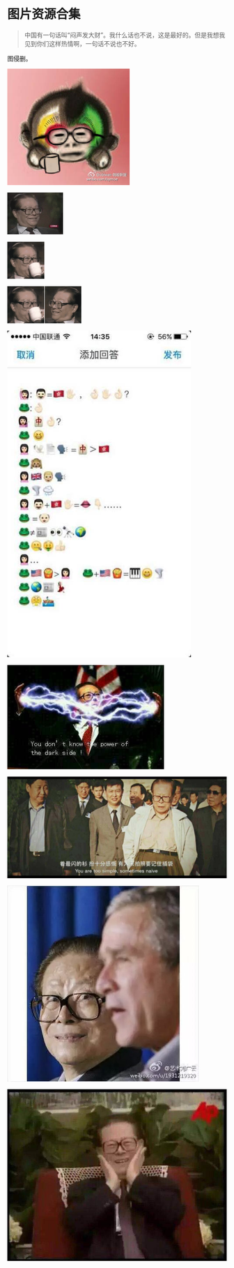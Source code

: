 图片资源合集
===

> 中国有一句话叫“闷声发大财”。我什么话也不说，这是最好的。但是我想我见到你们这样热情啊，一句话不说也不好。

图侵删。

![](img/monky.jpg)

![](img/happy.jpeg)

![](img/drink.gif)

![](img/double_drink.jpeg)

![](img/classic_chat.jpg)

![](img/dark_power.jpg)

![](img/handsome.jpg)

![](img/i_am_watching_u.jpg)

![](img/shy.jpg)
